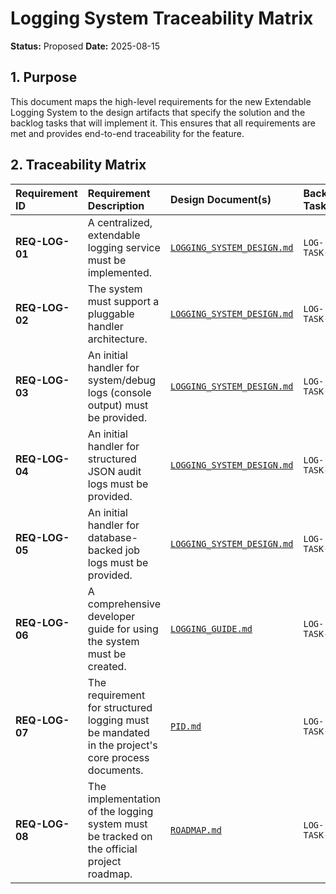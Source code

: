 # Logging System Traceability Matrix

**Status:** Proposed
**Date:** 2025-08-15

## 1. Purpose

This document maps the high-level requirements for the new Extendable Logging System to the design artifacts that specify the solution and the backlog tasks that will implement it. This ensures that all requirements are met and provides end-to-end traceability for the feature.

## 2. Traceability Matrix

| Requirement ID | Requirement Description | Design Document(s) | Backlog Task(s) | Status |
| :--- | :--- | :--- | :--- | :--- |
| **REQ-LOG-01** | A centralized, extendable logging service must be implemented. | [`LOGGING_SYSTEM_DESIGN.md`](./LOGGING_SYSTEM_DESIGN.md) | `LOG-TASK-01` | **Proposed** |
| **REQ-LOG-02** | The system must support a pluggable handler architecture. | [`LOGGING_SYSTEM_DESIGN.md`](./LOGGING_SYSTEM_DESIGN.md) | `LOG-TASK-02` | **Proposed** |
| **REQ-LOG-03** | An initial handler for system/debug logs (console output) must be provided. | [`LOGGING_SYSTEM_DESIGN.md`](./LOGGING_SYSTEM_DESIGN.md) | `LOG-TASK-03` | **Proposed** |
| **REQ-LOG-04** | An initial handler for structured JSON audit logs must be provided. | [`LOGGING_SYSTEM_DESIGN.md`](./LOGGING_SYSTEM_DESIGN.md) | `LOG-TASK-04` | **Proposed** |
| **REQ-LOG-05** | An initial handler for database-backed job logs must be provided. | [`LOGGING_SYSTEM_DESIGN.md`](./LOGGING_SYSTEM_DESIGN.md) | `LOG-TASK-05` | **Proposed** |
| **REQ-LOG-06** | A comprehensive developer guide for using the system must be created. | [`LOGGING_GUIDE.md`](../api/manuals/LOGGING_GUIDE.md) | `LOG-TASK-06` | **Proposed** |
| **REQ-LOG-07** | The requirement for structured logging must be mandated in the project's core process documents. | [`PID.md`](./PID.md) | `LOG-TASK-07` | **Proposed** |
| **REQ-LOG-08** | The implementation of the logging system must be tracked on the official project roadmap. | [`ROADMAP.md`](./ROADMAP.md) | `LOG-TASK-07` | **Proposed** |
